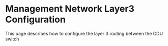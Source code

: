 # Management Network Layer3 Configuration

This page describes how to configure the layer 3 routing between the CDU switch